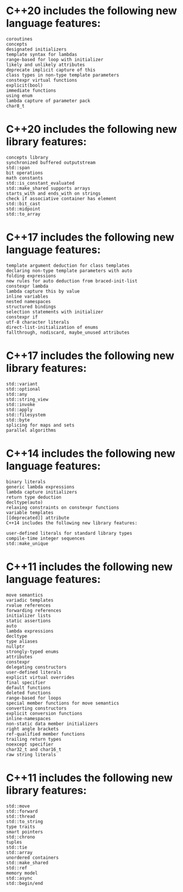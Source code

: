 # C++20 includes the following new language features:

    coroutines
    concepts
    designated initializers
    template syntax for lambdas
    range-based for loop with initializer
    likely and unlikely attributes
    deprecate implicit capture of this
    class types in non-type template parameters
    constexpr virtual functions
    explicit(bool)
    immediate functions
    using enum
    lambda capture of parameter pack
    char8_t


# C++20 includes the following new library features:

    concepts library
    synchronized buffered outputstream
    std::span
    bit operations
    math constants
    std::is_constant_evaluated
    std::make_shared supports arrays
    starts_with and ends_with on strings
    check if associative container has element
    std::bit_cast
    std::midpoint
    std::to_array


# C++17 includes the following new language features:

    template argument deduction for class templates
    declaring non-type template parameters with auto
    folding expressions
    new rules for auto deduction from braced-init-list
    constexpr lambda
    lambda capture this by value
    inline variables
    nested namespaces
    structured bindings
    selection statements with initializer
    constexpr if
    utf-8 character literals
    direct-list-initialization of enums
    fallthrough, nodiscard, maybe_unused attributes


# C++17 includes the following new library features:

    std::variant
    std::optional
    std::any
    std::string_view
    std::invoke
    std::apply
    std::filesystem
    std::byte
    splicing for maps and sets
    parallel algorithms


# C++14 includes the following new language features:

    binary literals
    generic lambda expressions
    lambda capture initializers
    return type deduction
    decltype(auto)
    relaxing constraints on constexpr functions
    variable templates
    [[deprecated]] attribute
    C++14 includes the following new library features:

    user-defined literals for standard library types
    compile-time integer sequences
    std::make_unique


# C++11 includes the following new language features:

    move semantics
    variadic templates
    rvalue references
    forwarding references
    initializer lists
    static assertions
    auto
    lambda expressions
    decltype
    type aliases
    nullptr
    strongly-typed enums
    attributes
    constexpr
    delegating constructors
    user-defined literals
    explicit virtual overrides
    final specifier
    default functions
    deleted functions
    range-based for loops
    special member functions for move semantics
    converting constructors
    explicit conversion functions
    inline-namespaces
    non-static data member initializers
    right angle brackets
    ref-qualified member functions
    trailing return types
    noexcept specifier
    char32_t and char16_t
    raw string literals


# C++11 includes the following new library features:

    std::move
    std::forward
    std::thread
    std::to_string
    type traits
    smart pointers
    std::chrono
    tuples
    std::tie
    std::array
    unordered containers
    std::make_shared
    std::ref
    memory model
    std::async
    std::begin/end
